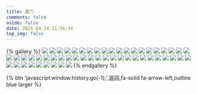 ```yaml
---
title: 厦门
comments: false
aside: false
date: 2024-04-14 21:56:34
top_img: false
---
```


{% gallery %}
![](https://blogfiles.oss.fyz666.xyz/webp/a35600fd-3b20-446f-9f2d-2766456dcf8d.webp)
![](https://blogfiles.oss.fyz666.xyz/webp/a0cb7dcf-4e90-4202-9ea8-9390b2e5cce3.webp)
![](https://blogfiles.oss.fyz666.xyz/webp/4bf8a1ce-982e-4d57-bcad-2c13874613c5.webp)
![](https://blogfiles.oss.fyz666.xyz/webp/32a53aae-5a9c-4eff-b82e-de65b26f854c.webp)
![](https://blogfiles.oss.fyz666.xyz/webp/7fcb1fba-3960-45b5-bbbf-399cb7a8658c.webp)
![](https://blogfiles.oss.fyz666.xyz/webp/98d217cf-996b-46c4-870b-a17ab9074f7b.webp)
![](https://blogfiles.oss.fyz666.xyz/webp/cb981e34-1fc0-455c-8312-f629ba497bda.webp)
![](https://blogfiles.oss.fyz666.xyz/webp/fa26487d-aca4-472f-8266-b724b6a9c9f4.webp)
![](https://blogfiles.oss.fyz666.xyz/webp/f11acae3-dbd6-413c-a44b-a001af7ac18c.webp)
![](https://blogfiles.oss.fyz666.xyz/jpeg/6fa6859e-b263-447d-a58a-d51abdeb2f46.jpeg)
![](https://blogfiles.oss.fyz666.xyz/webp/4d22fe75-4e34-4d75-9259-789c88829807.webp)
![](https://blogfiles.oss.fyz666.xyz/webp/646a8bd0-414e-472e-ae58-351aa87fd4c5.webp)
![](https://blogfiles.oss.fyz666.xyz/jpeg/518c53bf-6406-48f8-89ca-69b2550f0d29.jpeg)
![](https://blogfiles.oss.fyz666.xyz/webp/067debbe-88b5-42c0-837d-39d4e9879cbd.webp)
![](https://blogfiles.oss.fyz666.xyz/webp/6312d133-71ef-46e5-9ca5-2bb157f4a297.webp)
![](https://blogfiles.oss.fyz666.xyz/webp/8e0d42cd-99e8-48f6-a6c4-ddb6d6e96678.webp)
![](https://blogfiles.oss.fyz666.xyz/webp/53dedc2a-bf2e-4468-ad75-7c72acf2f838.webp)
![](https://blogfiles.oss.fyz666.xyz/webp/a9192259-bdcb-44d5-bdb7-a3c0cbfbfb9f.webp)
![](https://blogfiles.oss.fyz666.xyz/webp/29fbc2af-afa9-4f07-bca3-0648f51ec186.webp)
![](https://blogfiles.oss.fyz666.xyz/webp/bb237989-132f-4e4b-83c6-1d060eba90f3.webp)
![](https://blogfiles.oss.fyz666.xyz/jpeg/5f5e9280-fabc-4670-9604-f7d65fd42d31.jpeg)
![](https://blogfiles.oss.fyz666.xyz/webp/ed71b30e-1d36-4f8a-8497-c932b26da186.webp)
![](https://blogfiles.oss.fyz666.xyz/webp/c403e14a-6d1a-42d3-8f90-28dd87fa489e.webp)
![](https://blogfiles.oss.fyz666.xyz/webp/3dd49316-b79a-4641-ba24-f5835f5d0a93.webp)
![](https://blogfiles.oss.fyz666.xyz/webp/b87e8e95-693e-4da3-98fa-26ae45af6049.webp)
![](https://blogfiles.oss.fyz666.xyz/webp/bf58d5f4-9d43-4eee-ba0f-c2031b4ba4dc.webp)
![](https://blogfiles.oss.fyz666.xyz/webp/26af9b4e-c4f3-466b-a05c-842dc34f3a61.webp)
![](https://blogfiles.oss.fyz666.xyz/webp/b644812b-2ec9-489a-828d-fb5b76077242.webp)
![](https://blogfiles.oss.fyz666.xyz/webp/32b4ea81-1130-4ec3-b05e-b6e7a394408b.webp)
![](https://blogfiles.oss.fyz666.xyz/webp/d5cfd42d-4fdf-45f3-83fc-2ebc59a2a699.webp)
![](https://blogfiles.oss.fyz666.xyz/webp/ae5dd064-33bf-4344-896d-a90800bed64d.webp)
![](https://blogfiles.oss.fyz666.xyz/webp/d96765ae-c31c-4b3b-9a02-d464043e2dca.webp)
![](https://blogfiles.oss.fyz666.xyz/webp/43cd8ac6-56b2-4a7c-81ad-5ecd01cc1cc7.webp)
![](https://blogfiles.oss.fyz666.xyz/webp/38306bbe-9837-4a8e-833d-8fadd0fc0006.webp)
![](https://blogfiles.oss.fyz666.xyz/jpeg/f1a90825-b899-487c-88b1-cb280aa95194.jpeg)
![](https://blogfiles.oss.fyz666.xyz/webp/b69850c9-e9f3-4438-b085-a12e822654dd.webp)
![](https://blogfiles.oss.fyz666.xyz/webp/a2393e6e-82b4-4b5e-bbdf-9125610fcd6f.webp)
![](https://blogfiles.oss.fyz666.xyz/webp/3d788c99-1499-40cb-8ace-05c50c292f9e.webp)
![](https://blogfiles.oss.fyz666.xyz/webp/74eabfab-eafc-49d0-8c41-122c7275ea56.webp)
![](https://blogfiles.oss.fyz666.xyz/webp/eb8d90cc-4dae-4dea-a798-763a1eabdac0.webp)
![](https://blogfiles.oss.fyz666.xyz/jpeg/5bba0ec1-ccb7-4f08-8f5f-769f5572ae67.jpeg)
![](https://blogfiles.oss.fyz666.xyz/webp/67043b85-e556-4834-84a2-ef811392b8dd.webp)
![](https://blogfiles.oss.fyz666.xyz/webp/eed6e5b4-1d9a-4c7b-8a32-2e80db2233aa.webp)
![](https://blogfiles.oss.fyz666.xyz/webp/214a27a1-e1f8-4d3b-8a78-92a8fb4e0940.webp)
![](https://blogfiles.oss.fyz666.xyz/webp/4d91cf20-452d-469c-a56c-90de33d7ddca.webp)
![](https://blogfiles.oss.fyz666.xyz/webp/934ebeb4-5e06-4267-98d9-dce5aaedc2a6.webp)
![](https://blogfiles.oss.fyz666.xyz/webp/f645a471-fa95-40c2-949b-6e9d5846bea1.webp)
![](https://blogfiles.oss.fyz666.xyz/webp/e58969f8-7f9c-43ce-85f0-eb9f654d6f12.webp)
![](https://blogfiles.oss.fyz666.xyz/webp/e8411c50-542b-49a2-8f93-43fe0033d2fc.webp)
![](https://blogfiles.oss.fyz666.xyz/webp/b1fd6c31-fdeb-44a5-815c-b0309d8e25fd.webp)
![](https://blogfiles.oss.fyz666.xyz/webp/86a6edb2-49fd-4a20-98d0-2bf8c4062748.webp)
![](https://blogfiles.oss.fyz666.xyz/webp/9815eb40-1c64-4cec-bca2-57dbafe2e723.webp)
![](https://blogfiles.oss.fyz666.xyz/webp/06311302-7f66-4b2f-9ee1-054abc8910cf.webp)
![](https://blogfiles.oss.fyz666.xyz/webp/3a4b336b-67ad-404a-9350-32d46563e35d.webp)
{% endgallery %}

{% btn 'javascript:window.history.go(-1);',返回,fa-solid fa-arrow-left,outline blue larger %}
